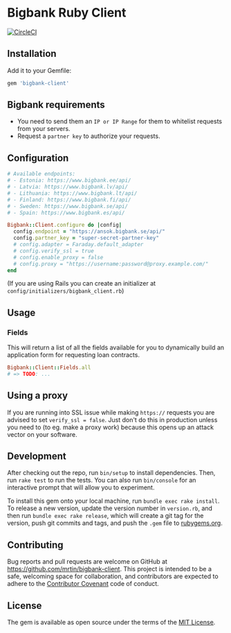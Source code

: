# Bigbank Ruby Client
[![CircleCI](https://circleci.com/gh/MrTin/bigbank-client.svg?style=svg)](https://circleci.com/gh/MrTin/bigbank-client)

## Installation
Add it to your Gemfile:

```ruby
gem 'bigbank-client'
```

## Bigbank requirements
- You need to send them an `IP or IP Range` for them to whitelist requests from
your servers.
- Request a `partner key` to authorize your requests.

## Configuration

```ruby
# Available endpoints:
# - Estonia: https://www.bigbank.ee/api/
# - Latvia: https://www.bigbank.lv/api/
# - Lithuania: https://www.bigbank.lt/api/
# - Finland: https://www.bigbank.fi/api/
# - Sweden: https://www.bigbank.se/api/
# - Spain: https://www.bigbank.es/api/

Bigbank::Client.configure do |config|
  config.endpoint = "https://ansok.bigbank.se/api/"
  config.partner_key = "super-secret-partner-key"
  # config.adapter = Faraday.default_adapter
  # config.verify_ssl = true
  # config.enable_proxy = false
  # config.proxy = "https://username:password@proxy.example.com/"
end
```
(If you are using Rails you can create an initializer at
`config/initializers/bigbank_client.rb`)

## Usage
### Fields
This will return a list of all the fields available for you to dynamically
build an application form for requesting loan contracts.
```ruby
Bigbank::Client::Fields.all
# => TODO: ...
```

## Using a proxy
If you are running into SSL issue while making `https://` requests you are
advised to set `verify_ssl = false`. Just don't do this in production unless
you need to (to eg. make a proxy work) because this opens up an attack vector
on your software.

## Development

After checking out the repo, run `bin/setup` to install dependencies. Then, run
`rake test` to run the tests. You can also run `bin/console` for an interactive
prompt that will allow you to experiment.

To install this gem onto your local machine, run `bundle exec rake install`. To
release a new version, update the version number in `version.rb`, and then run
`bundle exec rake release`, which will create a git tag for the version, push
git commits and tags, and push the `.gem` file to
[rubygems.org](https://rubygems.org).

## Contributing
Bug reports and pull requests are welcome on GitHub at
https://github.com/mrtin/bigbank-client. This project is intended to be a safe,
welcoming space for collaboration, and contributors are expected to adhere to
the [Contributor Covenant](http://contributor-covenant.org) code of conduct.


## License
The gem is available as open source under the terms of the
[MIT License](http://opensource.org/licenses/MIT).
